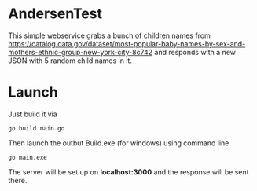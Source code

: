 # AndersenTest
This simple webservice grabs a bunch of children names from 
https://catalog.data.gov/dataset/most-popular-baby-names-by-sex-and-mothers-ethnic-group-new-york-city-8c742
and responds with a new JSON with 5 random child names in it.
# Launch
Just build it via
```
go build main.go
```
Then launch the outbut Build.exe (for windows) using command line
```
go main.exe
```
The server will be set up on **localhost:3000** and the response will be sent there.
